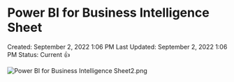 # Power BI for Business Intelligence Sheet

Created: September 2, 2022 1:06 PM
Last Updated: September 2, 2022 1:06 PM
Status: Current 👍

![Power BI for Business Intelligence Sheet2.png](./photo/Power_BI_for_Business_Intelligence_Sheet2.png)